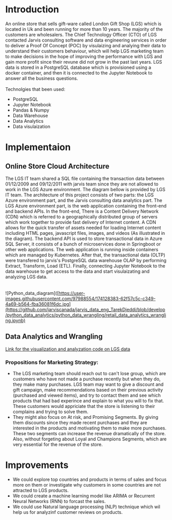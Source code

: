 # Introduction
An online store that sells gift-ware called London Gift Shop (LGS) which is located in Uk and been running for more than 10 years. The majority of the customers are wholesalers. The Chief Technology Officer (CTO) of LGS contacted Jarvis consulting software and data engineering services in order to deliver a Proof Of Concept (POC) by visulaizing and analying their data to understand their customers behaviour, which will help LGS marketing team to make decisions in the hope of improving the performance with LGS and gain more profit since their revune did not grow in the past last years. LGS data is stored in a PostgreSQL database which is provisioned using a docker container, and then it is connected to the Jupyter Notebook to answer all the business questions. 
<br/>
<br/>
Technolgies that been used:

  * PostgreSQL 
  * Jupyter Notebook
  * Pandas & Numpy
  * Data Warehouse
  * Data Analytics
  * Data visulaization

# Implementaion
## Online Store Cloud Architecture
The LGS IT team shared a SQL file containing the transaction data between 01/12/2009 and 09/12/2011 with jarvis team since they are not allowed to work in the LGS Azure environment. The diagram bellow is provided by LGS IT team. The architecture of this project consists of two parts: the LGS Azure environment part, and the Jarvis consulting data analytics part. The LGS Azure environment part, is the web application containing the front-end and backend APIs. In the front-end, There is a Content Delivery Network (CDN) which is referred to a geographically distributed group of servers which work together to provide fast delivery of Internet content. A CDN allows for the quick transfer of assets needed for loading Internet content including HTML pages, javascript files, images, and videos (As illustrated in the diagram). The backend API is used to store transactional data in Azure SQL Server, it consists of a bunch of microservices done in Springboot or other web applications. The web application is running inside containers which are managed by Kubernetes. After that, the transactional data (OLTP) were transfered to jarvis's PostgreSQL data warehouse OLAP by performing Extract, Transform, Load (ETL). Finally, connecting Jupyter Notebook to the data warehouse to get access to the data and start visulaizating and analyzing LGS data.  
<br/> <br/>
![Python_data_diagram]([https://user-images.githubusercontent.com/97988554/174128383-62f57c5c-c349-4a69-b564-fba36081f6dc.jpg](https://github.com/jarviscanada/jarvis_data_eng_TarekDjeddi/blob/develop/python_data_analytics/python_data_wrangling/retail_data_analytics_wrangling.ipynb)
## Data Analytics and Wrangling
[Link for the visualization and analyzation code on LGS data](./python_data_analytics/python_data_wrangling/retail_data_analytics_wrangling.ipynb)

### Propositions for Marketing Strategy:
* The LGS marketing team should reach out to can't lose group, which are customers who have not made a purchase recently but when they do, they make many purchases. LGS team may want to give a discount and gift campaign, make recommendations based on their previous activity (purchased and viewed items), and try to contact them and see which products that had bad experince and explain to what you will to fix that. These customers would appriciate that the store is listening to their complains and trying to solve them.
* They might also focus on At risk, and Promising Segments. By giving them discounts since they made recent purchases and they are interested in the products and motivating them to make more purchases. These two segments can increase the revenue dramatically of the store. Also, without forgeting about Loyal and Champions Segments, which are very essential for the revenue of the store.

# Improvements
* We could explore top countries and products in terms of sales and focus more on them or investigate why customers in some countries are not attracted to LGS products.
* We could create a machine learning model like ARIMA or Recurrent Neural Networks (RNN) to forcast the sales.
* We could use Natural language processing (NLP) technique which wil help us for analyzinf customer reviews on products.
